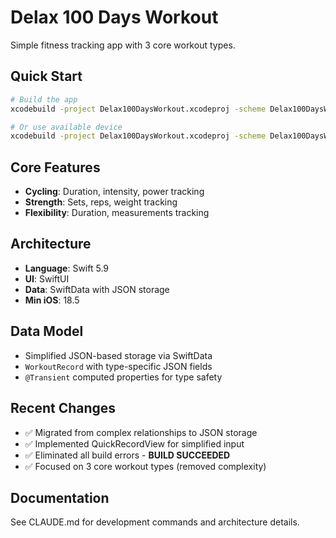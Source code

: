# Delax 100 Days Workout

Simple fitness tracking app with 3 core workout types.

## Quick Start
```bash
# Build the app
xcodebuild -project Delax100DaysWorkout.xcodeproj -scheme Delax100DaysWorkout build

# Or use available device
xcodebuild -project Delax100DaysWorkout.xcodeproj -scheme Delax100DaysWorkout -destination 'platform=iOS Simulator,name=iPhone 16' build
```

## Core Features
- **Cycling**: Duration, intensity, power tracking
- **Strength**: Sets, reps, weight tracking  
- **Flexibility**: Duration, measurements tracking

## Architecture
- **Language**: Swift 5.9
- **UI**: SwiftUI 
- **Data**: SwiftData with JSON storage
- **Min iOS**: 18.5

## Data Model
- Simplified JSON-based storage via SwiftData
- `WorkoutRecord` with type-specific JSON fields
- `@Transient` computed properties for type safety

## Recent Changes
- ✅ Migrated from complex relationships to JSON storage
- ✅ Implemented QuickRecordView for simplified input
- ✅ Eliminated all build errors - **BUILD SUCCEEDED**
- ✅ Focused on 3 core workout types (removed complexity)

## Documentation
See CLAUDE.md for development commands and architecture details.